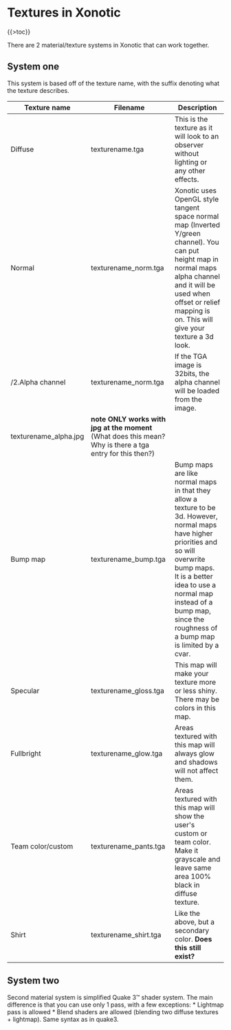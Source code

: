 Textures in Xonotic
===================

{{\>toc}}

There are 2 material/texture systems in Xonotic that can work together.

System one
----------

This system is based off of the texture name, with the suffix denoting what the texture describes.

|Texture name|Filename|Description|
|------------|--------|-----------|
|Diffuse|texturename.tga|This is the texture as it will look to an observer without lighting or any other effects.|
|Normal|texturename\_norm.tga|Xonotic uses OpenGL style tangent space normal map (Inverted Y/green channel). You can put height map in normal maps alpha channel and it will be used when offset or relief mapping is on. This will give your texture a 3d look.|
|/2.Alpha channel|texturename\_norm.tga|If the TGA image is 32bits, the alpha channel will be loaded from the image.|
|texturename\_alpha.jpg|**note ONLY works with jpg at the moment** (What does this mean? Why is there a tga entry for this then?)|
|Bump map|texturename\_bump.tga|Bump maps are like normal maps in that they allow a texture to be 3d. However, normal maps have higher priorities and so will overwrite bump maps. It is a better idea to use a normal map instead of a bump map, since the roughness of a bump map is limited by a cvar.|
|Specular|texturename\_gloss.tga|This map will make your texture more or less shiny. There may be colors in this map.|
|Fullbright|texturename\_glow.tga|Areas textured with this map will always glow and shadows will not affect them.|
|Team color/custom|texturename\_pants.tga|Areas textured with this map will show the user's custom or team color. Make it grayscale and leave same area 100% black in diffuse texture.|
|Shirt|texturename\_shirt.tga|Like the above, but a secondary color. **Does this still exist?**|

System two
----------

Second material system is simplified Quake 3™ shader system.
The main difference is that you can use only 1 pass, with a few exceptions:
\* Lightmap pass is allowed
\* Blend shaders are allowed (blending two diffuse textures + lightmap). Same syntax as in quake3.
